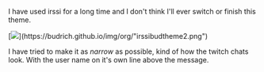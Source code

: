 
I have used irssi for a long time and I don't think I'll ever switch or finish this theme. 

[![](https://budrich.github.io/img/awd/"irssibudtheme2.png")](https://budrich.github.io/img/org/"irssibudtheme2.png")

I have tried to make it as *narrow* as possible, kind of how the twitch chats look. With the user name on it's own line above the message.
